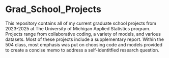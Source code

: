 # Grad_School_Projects

This repository contains all of my current graduate school projects from 2023-2025 at The University of Michigan Applied Statistics program. Projects range from collaborative coding, a variety of models, and various datasets. Most of these projects include a supplementary report. Within the 504 class, most emphasis was put on choosing code and models provided to create a concise memo to address a self-identitfied research question. 
